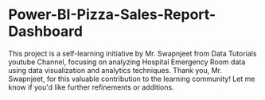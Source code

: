 # Power-BI-Pizza-Sales-Report-Dashboard
This project is a self-learning initiative by Mr. Swapnjeet from Data Tutorials youtube Channel, focusing on analyzing Hospital Emergency Room data using data visualization and analytics techniques. Thank you, Mr. Swapnjeet, for this valuable contribution to the learning community! Let me know if you'd like further refinements or additions.
